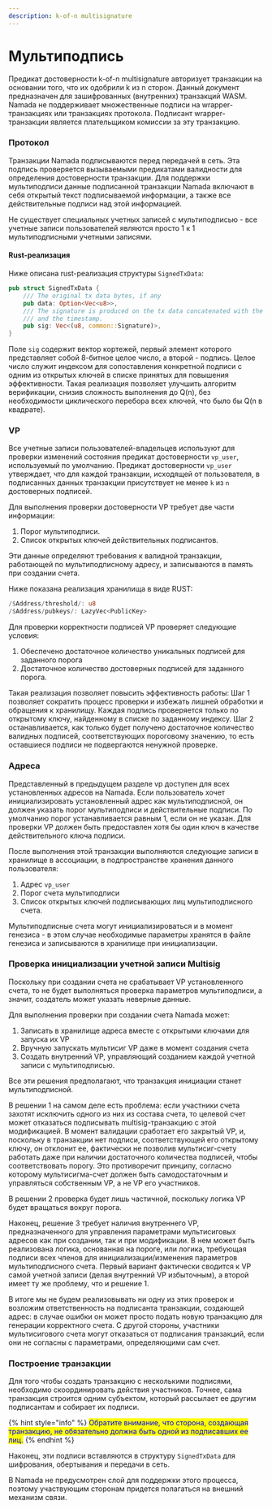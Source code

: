 ```yaml
---
description: k-of-n multisignature
---
```


# Мультиподпись

Предикат достоверности k-of-n multisignature авторизует транзакции на основании того, что их одобрили k из n сторон. Данный документ предназначен для зашифрованных (внутренних) транзакций WASM. Namada не поддерживает множественные подписи на wrapper-транзакциях или транзакциях протокола. Подписант wrapper-транзакции является плательщиком комиссии за эту транзакцию.

### Протокол&#x20;

Транзакции Namada подписываются перед передачей в сеть. Эта подпись проверяется вызываемыми предикатами валидности для определения достоверности транзакции. Для поддержки мультиподписи данные подписанной транзакции Namada включают в себя открытый текст подписываемой информации, а также все действительные подписи над этой информацией.

Не существует специальных учетных записей с мультиподписью - все учетные записи пользователей являются просто 1 к 1 мультиподписными учетными записями.

#### Rust-реализация&#x20;

Ниже описана rust-реализация структуры `SignedTxData`:

```rust
pub struct SignedTxData {
    /// The original tx data bytes, if any
    pub data: Option<Vec<u8>>,
    /// The signature is produced on the tx data concatenated with the tx code
    /// and the timestamp.
    pub sig: Vec<(u8, common::Signature)>,
}
```

Поле `sig` содержит вектор кортежей, первый элемент которого представляет собой 8-битное целое число, а второй - подпись. Целое число служит индексом для сопоставления конкретной подписи с одним из открытых ключей в списке принятых для повышения эффективности. Такая реализация позволяет улучшить алгоритм верификации, снизив сложность выполнения до Q(n), без необходимости циклического перебора всех ключей, что было бы Q(n в квадрате).

### VP

Все учетные записи пользователей-владельцев используют для проверки изменений состояния предикат достоверности `vp_user`, используемый по умолчанию. Предикат достоверности `vp_user` утверждает, что для каждой транзакции, исходящей от пользователя, в подписанных данных транзакции присутствует не менее `k` из `n` достоверных подписей.

Для выполнения проверки достоверности VP требует две части информации:

1. Порог мультиподписи.
2. Список открытых ключей действительных подписантов.&#x20;

Эти данные определяют требования к валидной транзакции, работающей по мультиподписному адресу, и записываются в память при создании счета.

Ниже показана реализация хранилища в виде RUST:

```rust
/$Address/threshold/: u8
/$Address/pubkeys/: LazyVec<PublicKey>
```

Для проверки корректности подписей VP проверяет следующие условия:

1. Обеспечено достаточное количество уникальных подписей для заданного порога
2. Достаточное количество достоверных подписей для заданного порога.&#x20;

Такая реализация позволяет повысить эффективность работы: Шаг 1 позволяет сократить процесс проверки и избежать лишней обработки и обращения к хранилищу. Каждая подпись проверяется только по открытому ключу, найденному в списке по заданному индексу. Шаг 2 останавливается, как только будет получено достаточное количество валидных подписей, соответствующих пороговому значению, то есть оставшиеся подписи не подвергаются ненужной проверке.

### Адреса&#x20;

Представленный в предыдущем разделе vp доступен для всех установленных адресов на Namada. Если пользователь хочет инициализировать установленный адрес как мультиподписной, он должен указать порог мультиподписи и действительные подписи. По умолчанию порог устанавливается равным 1, если он не указан. Для проверки VP должен быть предоставлен хотя бы один ключ в качестве действительного ключа подписи.

После выполнения этой транзакции выполняются следующие записи в хранилище в ассоциации, в подпространстве хранения данного пользователя:

1. Адрес `vp_user`&#x20;
2. Порог счета мультиподписи&#x20;
3. Список открытых ключей подписывающих лиц мультиподписного счета.&#x20;

Мультиподписные счета могут инициализироваться и в момент генезиса - в этом случае необходимые параметры хранятся в файле генезиса и записываются в хранилище при инициализации.

### Проверка инициализации учетной записи Multisig

Поскольку при создании счета не срабатывает VP установленного счета, то не будет выполняться проверка параметров мультиподписи, а значит, создатель может указать неверные данные.

Для выполнения проверки при создании счета Namada может:

1. Записать в хранилище адреса вместе с открытыми ключами для запуска их VP&#x20;
2. Вручную запускать мультисиг VP даже в момент создания счета&#x20;
3. Создать внутренний VP, управляющий созданием каждой учетной записи с мультиподписью.&#x20;

Все эти решения предполагают, что транзакция инициации станет мультиподписной.

В решении 1 на самом деле есть проблема: если участники счета захотят исключить одного из них из состава счета, то целевой счет может отказаться подписывать multisig-транзакцию с этой модификацией. В момент валидации сработает его закрытый VP, и, поскольку в транзакции нет подписи, соответствующей его открытому ключу, он отклонит ее, фактически не позволив мультисиг-счету работать даже при наличии достаточного количества подписей, чтобы соответствовать порогу. Это противоречит принципу, согласно которому мультисигма-счет должен быть самодостаточным и управляться собственным VP, а не VP его участников.

В решении 2 проверка будет лишь частичной, поскольку логика VP будет вращаться вокруг порога.

Наконец, решение 3 требует наличия внутреннего VP, предназначенного для управления параметрами мультисиговых адресов как при создании, так и при модификации. В нем может быть реализована логика, основанная на пороге, или логика, требующая подписи всех членов для инициализации/изменения параметров мультиподписного счета. Первый вариант фактически сводится к VP самой учетной записи (делая внутренний VP избыточным), а второй имеет ту же проблему, что и решение 1.

В итоге мы не будем реализовывать ни одну из этих проверок и возложим ответственность на подписанта транзакции, создающей адрес: в случае ошибки он может просто подать новую транзакцию для генерации корректного счета. С другой стороны, участники мультисигового счета могут отказаться от подписания транзакций, если они не согласны с параметрами, определяющими сам счет.

### Построение транзакции&#x20;

Для того чтобы создать транзакцию с несколькими подписями, необходимо скоординировать действия участников. Точнее, сама транзакция строится одним субъектом, который рассылает ее другим подписантам и собирает их подписи.

{% hint style="info" %}
<mark style="color:blue;">Обратите внимание, что сторона, создающая транзакцию, не обязательно должна быть одной из подписавших ее лиц.</mark>
{% endhint %}

Наконец, эти подписи вставляются в структуру `SignedTxData` для шифрования, обертывания и передачи в сеть.

В Namada не предусмотрен слой для поддержки этого процесса, поэтому участвующим сторонам придется полагаться на внешний механизм связи.
